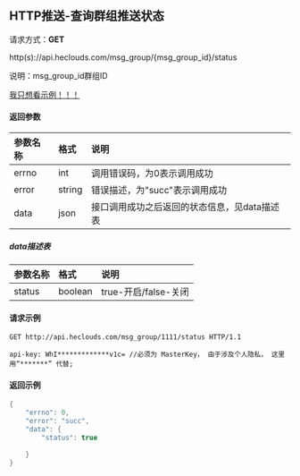 HTTP推送-查询群组推送状态
---

请求方式：**GET**

http(s)://api.heclouds.com/msg_group/{msg_group_id}/status

说明：msg_group_id群组ID

[我只想看示例！！！](#1)

#### 返回参数
| 参数名称 | 格式   | 说明                                             |
| :------- | :----- | :----------------------------------------------- |
| errno    | int    | 调用错误码，为0表示调用成功                      |
| error    | string | 错误描述，为"succ"表示调用成功                   |
| data     | json   | 接口调用成功之后返回的状态信息，见data描述表 |

##### data描述表
| 参数名称 | 格式   | 说明         |
| :------- | :----- | :----------- |
| status     | boolean | true-开启/false-关闭 |


<h4 id="1">请求示例</h2>

```text
GET http://api.heclouds.com/msg_group/1111/status HTTP/1.1

api-key: WhI*************v1c= //必须为 MasterKey， 由于涉及个人隐私， 这里用“*******” 代替;
```
#### 返回示例
```java
{
    "errno": 0,
    "error": "succ",
    "data": {
        "status": true
       
    }
}
```